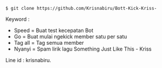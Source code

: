     $ git clone https://github.com/Krisnabiru/Bott-Kick-Kriss-

Keyword :
- Speed = Buat test kecepatan Bot
- Go = Buat mulai ngekick member satu per satu
- Tag all = Tag semua member
- Nyanyi = Spam lirik lagu Something Just Like This - Kriss

Line id : krisnabiru.
